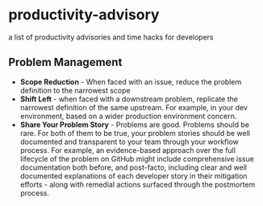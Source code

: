 # productivity-advisory
a list of productivity advisories and time hacks for developers

## Problem Management
- **Scope Reduction** - When faced with an issue, reduce the problem definition to the narrowest scope
- **Shift Left** - when faced with a downstream problem, replicate the narrowest definition of the same upstream. For example, in your dev environment, based on a wider production environment concern.
- **Share Your Problem Story** - Problems are good. Problems should be rare. For both of them to be true, your problem stories should be well documented and transparent to your team through your workflow process. For example, an evidence-based approach over the full lifecycle of the problem on GitHub might include comprehensive issue documentation both before, and post-facto, including clear and well documented explanations of each developer story in their mitigation efforts - along with remedial actions surfaced through the postmortem process.

